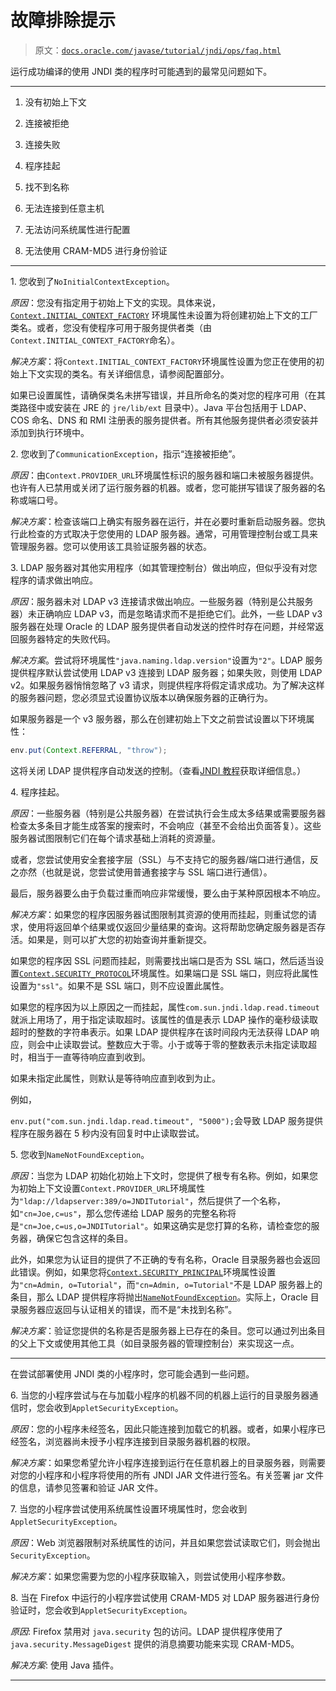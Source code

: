 # 故障排除提示

> 原文：[`docs.oracle.com/javase/tutorial/jndi/ops/faq.html`](https://docs.oracle.com/javase/tutorial/jndi/ops/faq.html)

运行成功编译的使用 JNDI 类的程序时可能遇到的最常见问题如下。

* * *

1.  没有初始上下文

1.  连接被拒绝

1.  连接失败

1.  程序挂起

1.  找不到名称

1.  无法连接到任意主机

1.  无法访问系统属性进行配置

1.  无法使用 CRAM-MD5 进行身份验证

* * *

1\. 您收到了`NoInitialContextException`。

*原因*：您没有指定用于初始上下文的实现。具体来说，[`Context.INITIAL_CONTEXT_FACTORY`](https://docs.oracle.com/javase/8/docs/api/javax/naming/Context.html#INITIAL_CONTEXT_FACTORY) 环境属性未设置为将创建初始上下文的工厂类名。或者，您没有使程序可用于服务提供者类（由`Context.INITIAL_CONTEXT_FACTORY`命名）。

*解决方案*：将`Context.INITIAL_CONTEXT_FACTORY`环境属性设置为您正在使用的初始上下文实现的类名。有关详细信息，请参阅配置部分。

如果已设置属性，请确保类名未拼写错误，并且所命名的类对您的程序可用（在其类路径中或安装在 JRE 的 `jre/lib/ext` 目录中）。Java 平台包括用于 LDAP、COS 命名、DNS 和 RMI 注册表的服务提供者。所有其他服务提供者必须安装并添加到执行环境中。

2\. 您收到了`CommunicationException`，指示“连接被拒绝”。

*原因*：由`Context.PROVIDER_URL`环境属性标识的服务器和端口未被服务器提供。也许有人已禁用或关闭了运行服务器的机器。或者，您可能拼写错误了服务器的名称或端口号。

*解决方案*：检查该端口上确实有服务器在运行，并在必要时重新启动服务器。您执行此检查的方式取决于您使用的 LDAP 服务器。通常，可用管理控制台或工具来管理服务器。您可以使用该工具验证服务器的状态。

3\. LDAP 服务器对其他实用程序（如其管理控制台）做出响应，但似乎没有对您程序的请求做出响应。

*原因*：服务器未对 LDAP v3 连接请求做出响应。一些服务器（特别是公共服务器）未正确响应 LDAP v3，而是忽略请求而不是拒绝它们。此外，一些 LDAP v3 服务器在处理 Oracle 的 LDAP 服务提供者自动发送的控件时存在问题，并经常返回服务器特定的失败代码。

*解决方案*。尝试将环境属性`"java.naming.ldap.version"`设置为`"2"`。LDAP 服务提供程序默认尝试使用 LDAP v3 连接到 LDAP 服务器；如果失败，则使用 LDAP v2。如果服务器悄悄忽略了 v3 请求，则提供程序将假定请求成功。为了解决这样的服务器问题，您必须显式设置协议版本以确保服务器的正确行为。

如果服务器是一个 v3 服务器，那么在创建初始上下文之前尝试设置以下环境属性：

```java
env.put(Context.REFERRAL, "throw");

```

这将关闭 LDAP 提供程序自动发送的控制。（查看[JNDI 教程](https://docs.oracle.com/javase/jndi/tutorial/ldap/referral/index.html)获取详细信息。）

4\. 程序挂起。

*原因*：一些服务器（特别是公共服务器）在尝试执行会生成太多结果或需要服务器检查太多条目才能生成答案的搜索时，不会响应（甚至不会给出负面答复）。这些服务器试图限制它们在每个请求基础上消耗的资源量。

或者，您尝试使用安全套接字层（SSL）与不支持它的服务器/端口进行通信，反之亦然（也就是说，您尝试使用普通套接字与 SSL 端口进行通信）。

最后，服务器要么由于负载过重而响应非常缓慢，要么由于某种原因根本不响应。

*解决方案*：如果您的程序因服务器试图限制其资源的使用而挂起，则重试您的请求，使用将返回单个结果或仅返回少量结果的查询。这将帮助您确定服务器是否存活。如果是，则可以扩大您的初始查询并重新提交。

如果您的程序因 SSL 问题而挂起，则需要找出端口是否为 SSL 端口，然后适当设置[`Context.SECURITY_PROTOCOL`](https://docs.oracle.com/javase/8/docs/api/javax/naming/Context.html#SECURITY_PROTOCOL)环境属性。如果端口是 SSL 端口，则应将此属性设置为`"ssl"`。如果不是 SSL 端口，则不应设置此属性。

如果您的程序因为以上原因之一而挂起，属性`com.sun.jndi.ldap.read.timeout`就派上用场了，用于指定读取超时。该属性的值是表示 LDAP 操作的毫秒级读取超时的整数的字符串表示。如果 LDAP 提供程序在该时间段内无法获得 LDAP 响应，则会中止读取尝试。整数应大于零。小于或等于零的整数表示未指定读取超时，相当于一直等待响应直到收到。

如果未指定此属性，则默认是等待响应直到收到为止。

例如，

`env.put("com.sun.jndi.ldap.read.timeout", "5000");`会导致 LDAP 服务提供程序在服务器在 5 秒内没有回复时中止读取尝试。

5\. 您收到`NameNotFoundException`。

*原因*：当您为 LDAP 初始化初始上下文时，您提供了根专有名称。例如，如果您为初始上下文设置`Context.PROVIDER_URL`环境属性为`"ldap://ldapserver:389/o=JNDITutorial"`，然后提供了一个名称，如`"cn=Joe,c=us"`，那么您传递给 LDAP 服务的完整名称将是`"cn=Joe,c=us,o=JNDITutorial"`。如果这确实是您打算的名称，请检查您的服务器，确保它包含这样的条目。

此外，如果您为认证目的提供了不正确的专有名称，Oracle 目录服务器也会返回此错误。例如，如果您将[`Context.SECURITY_PRINCIPAL`](https://docs.oracle.com/javase/8/docs/api/javax/naming/Context.html#SECURITY_PRINCIPAL)环境属性设置为`"cn=Admin, o=Tutorial"`，而`"cn=Admin, o=Tutorial"`不是 LDAP 服务器上的条目，那么 LDAP 提供程序将抛出[`NameNotFoundException`](https://docs.oracle.com/javase/8/docs/api/javax/naming/NameNotFoundException.html)。实际上，Oracle 目录服务器应返回与认证相关的错误，而不是“未找到名称”。

*解决方案*：验证您提供的名称是否是服务器上已存在的条目。您可以通过列出条目的父上下文或使用其他工具（如目录服务器的管理控制台）来实现这一点。

* * *

在尝试部署使用 JNDI 类的小程序时，您可能会遇到一些问题。

6\. 当您的小程序尝试与在与加载小程序的机器不同的机器上运行的目录服务器通信时，您会收到`AppletSecurityException`。

*原因*：您的小程序未经签名，因此只能连接到加载它的机器。或者，如果小程序已经签名，浏览器尚未授予小程序连接到目录服务器机器的权限。

*解决方案*：如果您希望允许小程序连接到运行在任意机器上的目录服务器，则需要对您的小程序和小程序将使用的所有 JNDI JAR 文件进行签名。有关签署 jar 文件的信息，请参见签署和验证 JAR 文件。

7\. 当您的小程序尝试使用系统属性设置环境属性时，您会收到`AppletSecurityException`。

*原因*：Web 浏览器限制对系统属性的访问，并且如果您尝试读取它们，则会抛出`SecurityException`。

*解决方案*：如果您需要为您的小程序获取输入，则尝试使用小程序参数。

8\. 当在 Firefox 中运行的小程序尝试使用 CRAM-MD5 对 LDAP 服务器进行身份验证时，您会收到`AppletSecurityException`。

*原因*: Firefox 禁用对 `java.security` 包的访问。LDAP 提供程序使用了 `java.security.MessageDigest` 提供的消息摘要功能来实现 CRAM-MD5。

*解决方案*: 使用 Java 插件。

* * *
